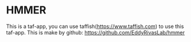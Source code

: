 # HMMER
This is a taf-app, you can use taffish(https://www.taffish.com) to use this taf-app.
This is make by github: https://github.com/EddyRivasLab/hmmer
